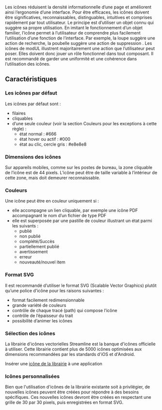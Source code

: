 Les icônes réduisent la densité informationnelle d’une page et  améliorent ainsi l’ergonomie d’une interface. Pour être efficaces, les icônes doivent être significatives, reconnaissables, distinguables, intuitives et comprises rapidement par tout utilisateur. Le principe est d’utiliser un objet connu qui suggère sa propre utilisation. En imitant le fonctionnement d’un objet familier, l’icône permet à l’utilisateur de comprendre plus facilement l’utilisation d’une fonction de l’interface. Par exemple, la loupe suggère une action de recherche, la poubelle suggère une action de suppression . Les icônes de modUL  illustrent majoritairement une action que l’utilisateur peut poser. Elles doivent donc jouer un rôle fonctionnel dans tout composant. Il est recommandé de garder une uniformité et une cohérence dans l’utilisation des icônes.

## Caractéristiques
### Les icônes par défaut

Les icônes par défaut sont :
<ul>
    <li>filaires</li>
    <li>cliquables</li>
    <li>d’une seule couleur (voir la section Couleurs pour les exceptions à cette règle) :
        <ul>
            <li>état normal : #666</li>
            <li>état hover ou actif : #000</li>
            <li>état au clic, cercle gris : #e8e8e8</li>
        </ul>
    </li>
</ul>

### Dimensions des icônes
Sur appareils mobiles, comme sur les postes de bureau, la zone cliquable de l’icône est de 44 pixels. L’icône peut être de taille variable à l’intérieur de cette zone, mais doit demeurer reconnaissable.

### Couleurs
Une icône peut être en couleur uniquement si :
<ul>
    <li>elle accompagne un lien cliquable, par exemple une icône PDF accompagnant le nom d’un fichier de type PDF</li>
    <li>elle est superposée par une pastille de couleur illustrant un état parmi les suivants :
        <ul>
            <li>publié</li>
            <li>non publié</li>
            <li>complété/Succès </li>
            <li>partiellement publié </li>
            <li>avertissement </li>
            <li>erreur</li>
            <li>nouveauté/nouvel item</li>
        </ul>
    </li>
</ul>

### Format SVG
Il est recommandé d’utiliser le format SVG (Scalable Vector Graphics) plutôt qu’une police d'icône pour les raisons suivantes :
<ul>
    <li>format facilement redimensionnable</li>
    <li>grande variété  de couleurs</li>
    <li>contrôle de chaque tracé (path) qui compose l’icône</li>
    <li>contrôle de l’épaisseur du trait</li>
    <li>possibilité d’animer les icônes</li>
</ul>

### Sélection des icônes
La librairie d'icônes vectorielles Streamline est la banque d'icônes officielle à utiliser. Cette librairie contient plus de 5000 icônes optimisées aux dimensions recommandées par les standards d'iOS et d'Android.

Insérer une <a href="https://ulaval.github.io/modul/composants/indicateurs/m-icon/portrait">icône de la librairie</a> à une application

### Icônes personnalisées
Bien que l'utilisation d'icônes de la librairie existante soit à privilégier, de nouvelles icônes peuvent être créées pour répondre à des besoins spécifiques. Ces nouvelles icônes devront être créées en respectant une grille de 30 par 30 pixels, puis enregistrées en format SVG.
